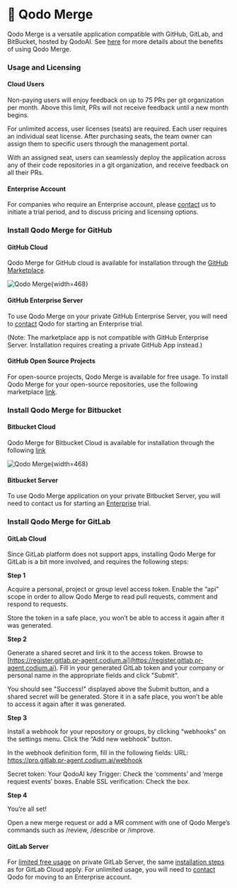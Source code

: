 # 💎 Qodo Merge

Qodo Merge is a versatile application compatible with GitHub, GitLab, and BitBucket, hosted by QodoAI. See [here](https://qodo-merge-docs.qodo.ai/overview/pr_agent_pro/) for more details about the benefits of using Qodo Merge.

### Usage and Licensing

#### Cloud Users

Non-paying users will enjoy feedback on up to 75 PRs per git organization per month. Above this limit, PRs will not receive feedback until a new month begins.

For unlimited access, user licenses (seats) are required. Each user requires an individual seat license. After purchasing seats, the team owner can assign them to specific users through the management portal.

With an assigned seat, users can seamlessly deploy the application across any of their code repositories in a git organization, and receive feedback on all their PRs.

#### Enterprise Account

For companies who require an Enterprise account, please [contact](https://www.qodo.ai/contact/#pricing) us to initiate a trial period, and to discuss pricing and licensing options.

### Install Qodo Merge for GitHub

#### GitHub Cloud

Qodo Merge for GitHub cloud is available for installation through the [GitHub Marketplace](https://github.com/apps/qodo-merge-pro).

![Qodo Merge](https://codium.ai/images/pr_agent/pr_agent_pro_install.png){width=468}

#### GitHub Enterprise Server

To use Qodo Merge on your private GitHub Enterprise Server, you will need to [contact](https://www.qodo.ai/contact/#pricing) Qodo for starting an Enterprise trial.

(Note: The marketplace app is not compatible with GitHub Enterprise Server. Installation requires creating a private GitHub App instead.)

#### GitHub Open Source Projects

For open-source projects, Qodo Merge is available for free usage. To install Qodo Merge for your open-source repositories, use the following marketplace [link](https://github.com/marketplace/qodo-merge-pro-for-open-source).

### Install Qodo Merge for Bitbucket

#### Bitbucket Cloud

Qodo Merge for Bitbucket Cloud is available for installation through the following [link](https://bitbucket.org/site/addons/authorize?addon_key=d6df813252c37258)

![Qodo Merge](https://qodo.ai/images/pr_agent/pr_agent_pro_bitbucket_install.png){width=468}

#### Bitbucket Server

To use Qodo Merge application on your private Bitbucket Server, you will need to contact us for starting an [Enterprise](https://www.qodo.ai/pricing/) trial.

### Install Qodo Merge for GitLab

#### GitLab Cloud

Since GitLab platform does not support apps, installing Qodo Merge for GitLab is a bit more involved, and requires the following steps:

**Step 1**

Acquire a personal, project or group level access token. Enable the “api” scope in order to allow Qodo Merge to read pull requests, comment and respond to requests.

Store the token in a safe place, you won’t be able to access it again after it was generated.

**Step 2**

Generate a shared secret and link it to the access token. Browse to [https://register.gitlab.pr-agent.codium.ai](https://register.gitlab.pr-agent.codium.ai). Fill in your generated GitLab token and your company or personal name in the appropriate fields and click "Submit".

You should see "Success!" displayed above the Submit button, and a shared secret will be generated. Store it in a safe place, you won’t be able to access it again after it was generated.

**Step 3**

Install a webhook for your repository or groups, by clicking “webhooks” on the settings menu. Click the “Add new webhook” button.

In the webhook definition form, fill in the following fields: URL: https://pro.gitlab.pr-agent.codium.ai/webhook

Secret token: Your QodoAI key Trigger: Check the ‘comments’ and ‘merge request events’ boxes. Enable SSL verification: Check the box.

**Step 4**

You’re all set!

Open a new merge request or add a MR comment with one of Qodo Merge’s commands such as /review, /describe or /improve.

#### GitLab Server

For [limited free usage](https://qodo-merge-docs.qodo.ai/installation/qodo_merge/#cloud-users) on private GitLab Server, the same [installation steps](qodo_merge.md#gitlab-cloud) as for GitLab Cloud apply. For unlimited usage, you will need to [contact](https://www.qodo.ai/contact/#pricing) Qodo for moving to an Enterprise account.
